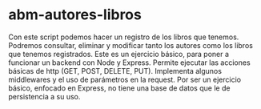 # abm-autores-libros

Con este script podemos hacer un registro de los libros que tenemos. Podremos consultar, eliminar y modificar tanto los autores como los libros que tenemos registrados.
Este es un ejercicio básico, para poner a funcionar un backend con Node y Express.
Permite ejecutar las acciones básicas de http (GET, POST, DELETE, PUT).
Implementa algunos middlewares y el uso de parámetros en la request.
Por ser un ejercicio básico, enfocado en Express, no tiene una base de datos que le de persistencia a su uso.
